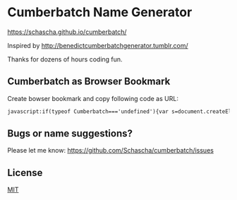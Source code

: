 # Cumberbatch Name Generator

https://schascha.github.io/cumberbatch/

Inspired by http://benedictcumberbatchgenerator.tumblr.com/

Thanks for dozens of hours coding fun.

## Cumberbatch as Browser Bookmark

Create bowser bookmark and copy following code as URL:

```html
javascript:if(typeof Cumberbatch==='undefined'){var s=document.createElement('script');s.src='https://schascha.github.io/cumberbatch/cumberbatch.js';s.onload=function() {new Cumberbatch().generate()};document.body.appendChild(s);}else{new Cumberbatch.generate();}
```

## Bugs or name suggestions?

Please let me know: https://github.com/Schascha/cumberbatch/issues

## License

[MIT](./LICENSE)

